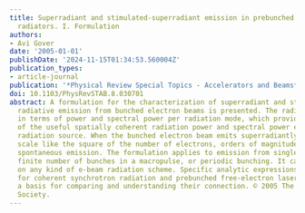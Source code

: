 ```yaml
---
title: Superradiant and stimulated-superradiant emission in prebunched electron-beam
  radiators. I. Formulation
authors:
- Avi Gover
date: '2005-01-01'
publishDate: '2024-11-15T01:34:53.560004Z'
publication_types:
- article-journal
publication: '*Physical Review Special Topics - Accelerators and Beams*'
doi: 10.1103/PhysRevSTAB.8.030701
abstract: A formulation for the characterization of superradiant and stimulated-superradiant
  radiative emission from bunched electron beams is presented. The radiation is characterized
  in terms of power and spectral power per radiation mode, which provide a measure
  of the useful spatially coherent radiation power and spectral power emitted by a
  radiation source. When the bunched electron beam emits superradiantly, these parameters
  scale like the square of the number of electrons, orders of magnitude more than
  spontaneous emission. The formulation applies to emission from single bunches, a
  finite number of bunches in a macropulse, or periodic bunching. It can be employed
  on any kind of e-beam radiation scheme. Specific analytic expressions are derived
  for coherent synchrotron radiation and prebunched free-electron laser, providing
  a basis for comparing and understanding their connection. © 2005 The American Physical
  Society.
---
```

